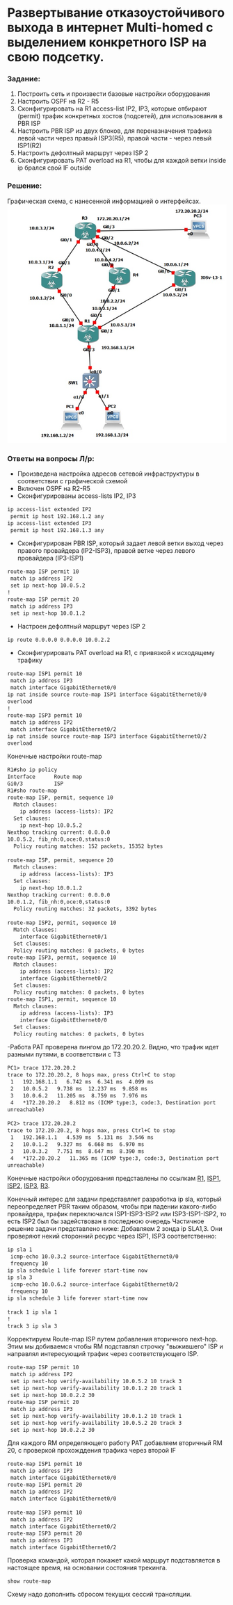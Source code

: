 # Развертывание отказоустойчивого выхода в интернет Multi-homed с выделением конкретного ISP на свою подсетку.

###  Задание:
1. Построить сеть и произвести базовые настройки оборудования
2. Настроить OSPF на R2 - R5
3. Сконфигурировать на R1 access-list IP2, IP3, которые отбирают (permit) трафик конкретных хостов (подсетей), для использования в PBR ISP
4. Настроить PBR ISP из двух блоков, для переназначения трафика левой части через правый ISP3(R5), правой части - через левый ISP1(R2)
3. Настроить дефолтный маршрут через ISP 2
4. Сконфигурировать PAT overload на R1, чтобы для каждой ветки inside ip брался свой IF outside


###  Решение:
Графическая схема, с нанесенной информацией о интерфейсах.
![](PBR2.jpg)

### Ответы на вопросы Л/р:
- Произведена настройка адресов сетевой инфраструктуры в соответствии с графической схемой
- Включен OSPF на R2-R5
- Сконфигурированы access-lists IP2, IP3
```
ip access-list extended IP2
 permit ip host 192.168.1.2 any
ip access-list extended IP3
 permit ip host 192.168.1.3 any
 ```
- Сконфигурирован PBR ISP, который задает левой ветки выход через правого провайдера (IP2-ISP3), правой ветке через левого провайдера (IP3-ISP1)
```
route-map ISP permit 10
 match ip address IP2
 set ip next-hop 10.0.5.2
!
route-map ISP permit 20
 match ip address IP3
 set ip next-hop 10.0.1.2
 ```

- Настроен дефолтный маршрут через ISP 2
```
ip route 0.0.0.0 0.0.0.0 10.0.2.2
```
- Сконфигурировать PAT overload на R1, с привязкой к исходящему трафику
```
route-map ISP1 permit 10
 match ip address IP3
 match interface GigabitEthernet0/0
ip nat inside source route-map ISP1 interface GigabitEthernet0/0 overload
!
route-map ISP3 permit 10
 match ip address IP2
 match interface GigabitEthernet0/2
ip nat inside source route-map ISP3 interface GigabitEthernet0/2 overload
```
Конечные настройки route-map
```
R1#sho ip policy
Interface      Route map
Gi0/3          ISP
R1#sho route-map
route-map ISP, permit, sequence 10
  Match clauses:
    ip address (access-lists): IP2 
  Set clauses:
    ip next-hop 10.0.5.2
Nexthop tracking current: 0.0.0.0
10.0.5.2, fib_nh:0,oce:0,status:0
  Policy routing matches: 152 packets, 15352 bytes

route-map ISP, permit, sequence 20
  Match clauses:
    ip address (access-lists): IP3 
  Set clauses:
    ip next-hop 10.0.1.2
Nexthop tracking current: 0.0.0.0
10.0.1.2, fib_nh:0,oce:0,status:0
  Policy routing matches: 32 packets, 3392 bytes

route-map ISP2, permit, sequence 10
  Match clauses:
    interface GigabitEthernet0/1 
  Set clauses:
  Policy routing matches: 0 packets, 0 bytes
route-map ISP3, permit, sequence 10
  Match clauses:
    ip address (access-lists): IP2 
    interface GigabitEthernet0/2 
  Set clauses:
  Policy routing matches: 0 packets, 0 bytes
route-map ISP1, permit, sequence 10
  Match clauses:
    ip address (access-lists): IP3 
    interface GigabitEthernet0/0 
  Set clauses:
  Policy routing matches: 0 packets, 0 bytes
```

-Работа PAT проверена пингом до 172.20.20.2. Видно, что трафик идет разными путями, в соответствии с ТЗ
```
PC1> trace 172.20.20.2
trace to 172.20.20.2, 8 hops max, press Ctrl+C to stop
 1   192.168.1.1   6.742 ms  6.341 ms  4.099 ms
 2   10.0.5.2   9.738 ms  12.237 ms  9.858 ms
 3   10.0.6.2   11.205 ms  8.759 ms  7.976 ms
 4   *172.20.20.2   8.812 ms (ICMP type:3, code:3, Destination port unreachable)
 
PC2> trace 172.20.20.2
trace to 172.20.20.2, 8 hops max, press Ctrl+C to stop
 1   192.168.1.1   4.539 ms  5.131 ms  3.546 ms
 2   10.0.1.2   9.327 ms  6.668 ms  6.970 ms
 3   10.0.3.2   7.751 ms  8.647 ms  8.390 ms
 4   *172.20.20.2   11.365 ms (ICMP type:3, code:3, Destination port unreachable)

```


Конечные настройки оборудования представлены по ссылкам [R1](Configs/R1), [ISP1](Configs/R2), [ISP2](Configs/R4), [ISP3](Configs/R5), [R3](Configs/R3).

Конечный интерес для задачи представляет разработка ip sla, который переопределяет PBR таким образом, чтобы при падении какого-либо провайдера, трафик переключался ISP1-ISP3-ISP2 или ISP3-ISP1-ISP2, то есть ISP2 был бы задействован в последнюю очередь
Частичное решение задачи представлено ниже:
Добавляем 2 зонда ip SLA1,3. Они проверяют некий сторонний ресурс через ISP1, ISP3 соответственно:
```
ip sla 1
 icmp-echo 10.0.3.2 source-interface GigabitEthernet0/0
 frequency 10
ip sla schedule 1 life forever start-time now
ip sla 3
 icmp-echo 10.0.6.2 source-interface GigabitEthernet0/2
 frequency 10
ip sla schedule 3 life forever start-time now

track 1 ip sla 1
!
track 3 ip sla 3
```
Корректируем Route-map ISP путем добавления вторичного next-hop. Этим мы добиваемся чтобы RM подставлял строчку "выжившего" ISP и направлял интересующий трафик через соответствующего ISP.
```
route-map ISP permit 10
 match ip address IP2
 set ip next-hop verify-availability 10.0.5.2 10 track 3
 set ip next-hop verify-availability 10.0.1.2 20 track 1
 set ip next-hop 10.0.2.2 30
route-map ISP permit 20
 match ip address IP3
 set ip next-hop verify-availability 10.0.1.2 10 track 1
 set ip next-hop verify-availability 10.0.5.2 20 track 3
 set ip next-hop 10.0.2.2 30
```
Для каждого RM определяющего работу PAT добавляем вторичный RM 20, с проверкой прохожддения трафика через второй IF
```
route-map ISP1 permit 10
 match ip address IP3
 match interface GigabitEthernet0/0
route-map ISP1 permit 20
 match ip address IP2
 match interface GigabitEthernet0/0

route-map ISP3 permit 10
 match ip address IP2
 match interface GigabitEthernet0/2
route-map ISP3 permit 20
 match ip address IP3
 match interface GigabitEthernet0/2
```
Проверка командой, которая покажет какой маршрут подставляется в настоящее время, на основании состояния трекинга.
```
show route-map
```
Схему надо дополнить сбросом текущих сессий трансляции.
